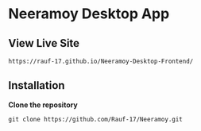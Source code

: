 # Neeramoy Desktop App

## View Live Site
```
https://rauf-17.github.io/Neeramoy-Desktop-Frontend/
```


## Installation
**Clone the repository**
```
git clone https://github.com/Rauf-17/Neeramoy.git
```

